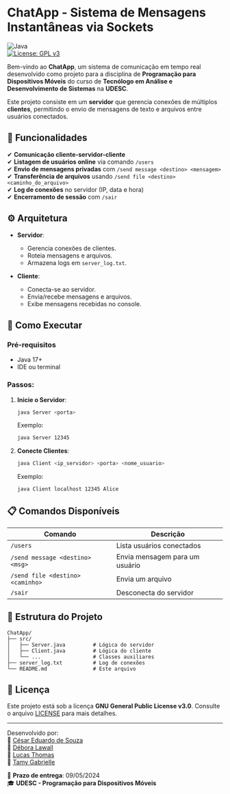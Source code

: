 # ChatApp - Sistema de Mensagens Instantâneas via Sockets  

![Java](https://img.shields.io/badge/Java-17%2B-blue)  
[![License: GPL v3](https://img.shields.io/badge/License-GPLv3-blue.svg)](https://www.gnu.org/licenses/gpl-3.0)

Bem-vindo ao **ChatApp**, um sistema de comunicação em tempo real desenvolvido como projeto para a disciplina de **Programação para Dispositivos Móveis** do curso de **Tecnólogo em Análise e Desenvolvimento de Sistemas** na **UDESC**.  

Este projeto consiste em um **servidor** que gerencia conexões de múltiplos **clientes**, permitindo o envio de mensagens de texto e arquivos entre usuários conectados.  

## 📌 Funcionalidades  

✔ **Comunicação cliente-servidor-cliente**  
✔ **Listagem de usuários online** via comando `/users`  
✔ **Envio de mensagens privadas** com `/send message <destino> <mensagem>`  
✔ **Transferência de arquivos** usando `/send file <destino> <caminho_do_arquivo>`  
✔ **Log de conexões** no servidor (IP, data e hora)  
✔ **Encerramento de sessão** com `/sair`  

## ⚙️ Arquitetura  

- **Servidor**:  
  - Gerencia conexões de clientes.  
  - Roteia mensagens e arquivos.  
  - Armazena logs em `server_log.txt`.  

- **Cliente**:  
  - Conecta-se ao servidor.  
  - Envia/recebe mensagens e arquivos.  
  - Exibe mensagens recebidas no console.  

## 🚀 Como Executar  

### Pré-requisitos  
- Java 17+  
- IDE ou terminal  

### Passos:  

1. **Inicie o Servidor**:  
   ```bash  
   java Server <porta>  
   ```  
   Exemplo:  
   ```bash  
   java Server 12345  
   ```  

2. **Conecte Clientes**:  
   ```bash  
   java Client <ip_servidor> <porta> <nome_usuario>  
   ```  
   Exemplo:  
   ```bash  
   java Client localhost 12345 Alice  
   ```  

## 📋 Comandos Disponíveis  

| Comando | Descrição |  
|---------|-----------|  
| `/users` | Lista usuários conectados |  
| `/send message <destino> <msg>` | Envia mensagem para um usuário |  
| `/send file <destino> <caminho>` | Envia um arquivo |  
| `/sair` | Desconecta do servidor |  

## 📂 Estrutura do Projeto  

```  
ChatApp/  
├── src/  
│   ├── Server.java         # Lógica do servidor  
│   ├── Client.java         # Lógica do cliente  
│   └── ...                 # Classes auxiliares  
├── server_log.txt          # Log de conexões  
└── README.md               # Este arquivo  
```  

## 📄 Licença  

Este projeto está sob a licença **GNU General Public License v3.0**. Consulte o arquivo [LICENSE](LICENSE) para mais detalhes.  

---  

Desenvolvido por:  
🔹 [César Eduardo de Souza](https://github.com/cesareds)  
🔹 [Débora Lawall](https://github.com/user2)  
🔹 [Lucas Thomas](https://github.com/user3)  
🔹 [Tamy Gabrielle](https://github.com/TamyGabrielle)  

📅 **Prazo de entrega**: 09/05/2024  
🎓 **UDESC - Programação para Dispositivos Móveis**